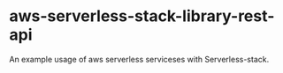 # aws-serverless-stack-library-rest-api
An example usage of aws serverless serviceses with Serverless-stack.

